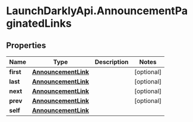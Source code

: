 # LaunchDarklyApi.AnnouncementPaginatedLinks

## Properties

Name | Type | Description | Notes
------------ | ------------- | ------------- | -------------
**first** | [**AnnouncementLink**](AnnouncementLink.md) |  | [optional] 
**last** | [**AnnouncementLink**](AnnouncementLink.md) |  | [optional] 
**next** | [**AnnouncementLink**](AnnouncementLink.md) |  | [optional] 
**prev** | [**AnnouncementLink**](AnnouncementLink.md) |  | [optional] 
**self** | [**AnnouncementLink**](AnnouncementLink.md) |  | 


